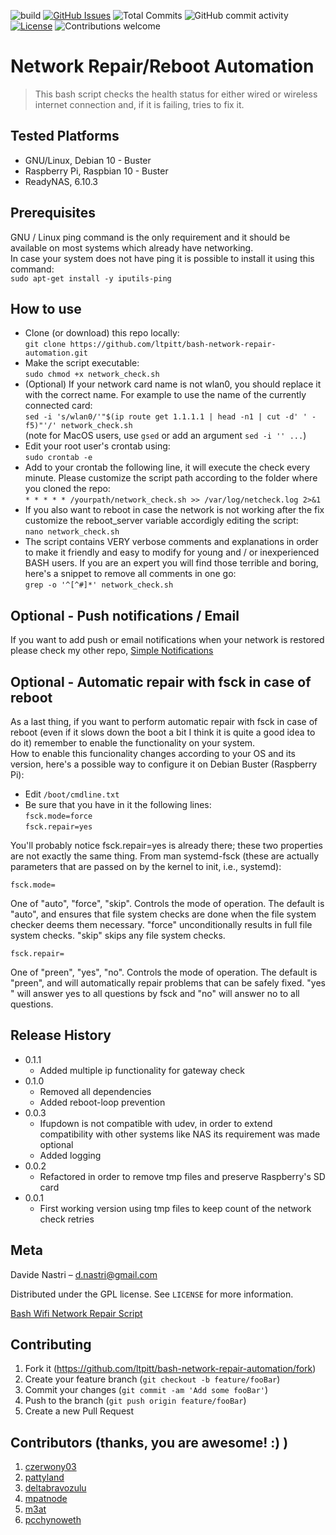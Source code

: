 ![build](https://github.com/ltpitt/bash-network-repair-automation/workflows/Python%20package/badge.svg)
[![GitHub Issues](https://img.shields.io/github/issues-raw/ltpitt/bash-network-repair-automation)](https://github.com/ltpitt/bash-network-repair-automation/issues)
![Total Commits](https://img.shields.io/github/last-commit/ltpitt/bash-network-repair-automation)
![GitHub commit activity](https://img.shields.io/github/commit-activity/4w/ltpitt/bash-network-repair-automation?foo=bar)
[![License](https://img.shields.io/badge/license-GPL-blue.svg)](https://opensource.org/licenses/GPL-3.0)
![Contributions welcome](https://img.shields.io/badge/contributions-welcome-orange.svg)

# Network Repair/Reboot Automation
> This bash script checks the health status for either wired or wireless internet connection and, if it is failing, tries to fix it.   

## Tested Platforms
* GNU/Linux, Debian 10 - Buster
* Raspberry Pi, Raspbian 10 - Buster
* ReadyNAS, 6.10.3


## Prerequisites

GNU / Linux ping command is the only requirement and it should be available on most systems which already have networking.  
In case your system does not have ping it is possible to install it using this command:  
`sudo apt-get install -y iputils-ping`

## How to use

- Clone (or download) this repo locally:  
`git clone https://github.com/ltpitt/bash-network-repair-automation.git`
- Make the script executable:  
`sudo chmod +x network_check.sh`
- (Optional) If your network card name is not wlan0, you should replace it with the correct name. For example to use the name of the currently connected card:  
`sed -i 's/wlan0/'"$(ip route get 1.1.1.1 | head -n1 | cut -d' ' -f5)"'/' network_check.sh`  
(note for MacOS users, use `gsed` or add an argument `sed -i '' ...`)
- Edit your root user's crontab using:  
`sudo crontab -e` 
- Add to your crontab the following line, it will execute the check every minute. Please customize the script path according to the folder where you cloned the repo:  
`* * * * * /yourpath/network_check.sh >> /var/log/netcheck.log 2>&1`
- If you also want to reboot in case the network is not working after the fix customize the reboot_server variable accordigly editing the script:  
`nano network_check.sh`  
- The script contains VERY verbose comments and explanations in order to make it friendly and easy to modify for young and / or inexperienced BASH users. If you are an expert you will find those terrible and boring, here's a snippet to remove all comments in one go:  
`grep -o '^[^#]*' network_check.sh`

## Optional - Push notifications / Email

If you want to add push or email notifications when your network is restored please check my other repo, [Simple Notifications](https://github.com/ltpitt/python-simple-notifications)

## Optional - Automatic repair with fsck in case of reboot

As a last thing, if you want to perform automatic repair with fsck in case of reboot (even if it slows down the boot a bit I think it is quite a good idea to do it) remember to enable the functionality on your system.  
How to enable this funcionality changes according to your OS and its version, here's a possible way to configure it on Debian Buster (Raspberry Pi):
- Edit `/boot/cmdline.txt`
- Be sure that you have in it the following lines:  
`fsck.mode=force`  
`fsck.repair=yes`

You'll probably notice fsck.repair=yes is already there; these two properties are not exactly the same thing. From man systemd-fsck (these are actually parameters that are passed on by the kernel to init, i.e., systemd):

`fsck.mode=`

One of "auto", "force", "skip". Controls the mode of operation. The default is "auto", and ensures that file system checks are done when the file system checker deems them necessary. "force" unconditionally results in full file system checks. "skip" skips any file system checks.

`fsck.repair=`

One of "preen", "yes", "no". Controls the mode of operation. The default is "preen", and will automatically repair problems that can be safely fixed. "yes " will answer yes to all questions by fsck and "no" will answer no to all questions.


## Release History

* 0.1.1
    * Added multiple ip functionality for gateway check
* 0.1.0
    * Removed all dependencies
    * Added reboot-loop prevention
* 0.0.3
    * Ifupdown is not compatible with udev, in order to extend compatibility with other systems like NAS its requirement was made optional
    * Added logging
* 0.0.2
    * Refactored in order to remove tmp files and preserve Raspberry's SD card
* 0.0.1
    * First working version using tmp files to keep count of the network check retries

## Meta

Davide Nastri – d.nastri@gmail.com

Distributed under the GPL license. See ``LICENSE`` for more information.

[Bash Wifi Network Repair Script](https://github.com/ltpitt/bash-network-repair-automation)

## Contributing

1. Fork it (<https://github.com/ltpitt/bash-network-repair-automation/fork>)
2. Create your feature branch (`git checkout -b feature/fooBar`)
3. Commit your changes (`git commit -am 'Add some fooBar'`)
4. Push to the branch (`git push origin feature/fooBar`)
5. Create a new Pull Request

## Contributors (thanks, you are awesome! :) )

1. [czerwony03](https://github.com/czerwony03)
2. [pattyland](https://github.com/pattyland)
3. [deltabravozulu](https://github.com/deltabravozulu)
4. [mpatnode](https://github.com/mpatnode)
5. [m3at](https://github.com/m3at)
6. [pcchynoweth](https://github.com/pcchynoweth)

<!-- Markdown link & img dfn's -->
[npm-image]: https://img.shields.io/npm/v/datadog-metrics.svg?style=flat-square
[npm-url]: https://npmjs.org/package/datadog-metrics
[npm-downloads]: https://img.shields.io/npm/dm/datadog-metrics.svg?style=flat-square
[travis-image]: https://img.shields.io/travis/dbader/node-datadog-metrics/master.svg?style=flat-square
[travis-url]: https://travis-ci.org/dbader/node-datadog-metrics
[wiki]: https://github.com/yourname/yourproject/wiki
